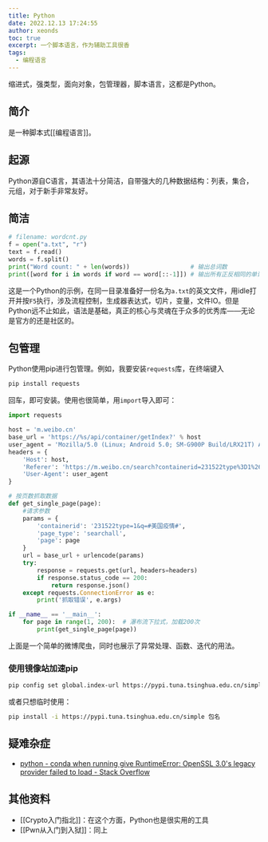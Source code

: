 ```yaml
---
title: Python
date: 2022.12.13 17:24:55
author: xeonds
toc: true
excerpt: 一个脚本语言，作为辅助工具很香
tags:
  - 编程语言
---
```


缩进式，强类型，面向对象，包管理器，脚本语言，这都是Python。

## 简介

是一种脚本式[[编程语言]]。

## 起源

Python源自C语言，其语法十分简洁，自带强大的几种数据结构：列表，集合，元组，对于新手非常友好。

## 简洁

```python
# filename: wordcnt.py
f = open("a.txt", "r")
text = f.read()
words = f.split()
print("Word count: " + len(words))                 # 输出总词数
print([word for i in words if word == word[::-1]]) # 输出所有正反相同的单词
```

这是一个Python的示例，在同一目录准备好一份名为`a.txt`的英文文件，用idle打开并按`F5`执行，涉及流程控制，生成器表达式，切片，变量，文件IO。但是Python远不止如此，语法是基础，真正的核心与灵魂在于众多的优秀库——无论是官方的还是社区的。

## 包管理

Python使用pip进行包管理。例如，我要安装`requests`库，在终端键入

```bash
pip install requests
```

回车，即可安装。使用也很简单，用`import`导入即可：

```python
import requests

host = 'm.weibo.cn'
base_url = 'https://%s/api/container/getIndex?' % host
user_agent = 'Mozilla/5.0 (Linux; Android 5.0; SM-G900P Build/LRX21T) AppleWebKit/537.36 (KHTML, like Gecko) Chrome/85.0.4183.121 Mobile Safari/537.36'
headers = {
    'Host': host,
    'Referer': 'https://m.weibo.cn/search?containerid=231522type%3D1%26q%3D%23%E7%BE%8E%E5%9B%BD%E7%96%AB%E6%83%85%23',
    'User-Agent': user_agent
}

# 按页数抓取数据
def get_single_page(page):
    #请求参数
    params = {
        'containerid': '231522type=1&q=#美国疫情#',
        'page_type': 'searchall',
        'page': page
    }
    url = base_url + urlencode(params)
    try:
        response = requests.get(url, headers=headers)
        if response.status_code == 200:
            return response.json()
    except requests.ConnectionError as e:
        print('抓取错误', e.args)

if __name__ == '__main__':
    for page in range(1, 200):  # 瀑布流下拉式，加载200次
        print(get_single_page(page))
```

上面是一个简单的微博爬虫，同时也展示了异常处理、函数、迭代的用法。

### 使用镜像站加速pip

```bash
pip config set global.index-url https://pypi.tuna.tsinghua.edu.cn/simple
```

或者只想临时使用：

```bash
pip install -i https://pypi.tuna.tsinghua.edu.cn/simple 包名
```

## 疑难杂症

- [python - conda when running give RuntimeError: OpenSSL 3.0's legacy provider failed to load - Stack Overflow](https://stackoverflow.com/questions/76949979/conda-when-running-give-runtimeerror-openssl-3-0s-legacy-provider-failed-to-lo)

## 其他资料

- [[Crypto入门指北]]：在这个方面，Python也是很实用的工具
- [[Pwn从入门到入狱]]：同上
